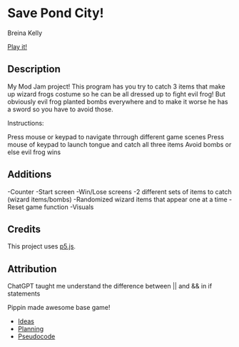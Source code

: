 # Save Pond City!

Breina Kelly

[Play it!](https://pippinbarr.github.io/cart253-examples/topics/making/frogfrogfrog/index.html)

## Description

My Mod Jam project! This program has you try to catch 3 items that make up wizard frogs costume so he can be all dressed up
to fight evil frog! But obviously evil frog planted bombs everywhere and to make it worse he has a sword so you have to avoid those.

Instructions:

Press mouse or keypad to navigate thrrough different game scenes
Press mouse of keypad to launch tongue and catch all three items
Avoid bombs or else evil frog wins

## Additions

-Counter
-Start screen
-Win/Lose screens
-2 different sets of items to catch (wizard items/bombs)
-Randomized wizard items that appear one at a time
-Reset game function
-Visuals

## Credits

This project uses [p5.js](https://p5js.org).

## Attribution

ChatGPT taught me understand the difference between || and && in if statements

Pippin made awesome base game!

- [Ideas](./ideas.md)
- [Planning](./planning.md)
- [Pseudocode](./pseudocode.md)
